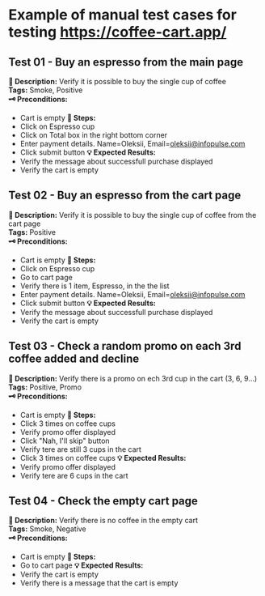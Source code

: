 # Example of manual test cases for testing https://coffee-cart.app/

## Test 01 - Buy an espresso from the main page
**📃 Description:** Verify it is possible to buy the single cup of coffee  
**Tags:** Smoke, Positive  
**🗝️ Preconditions:**
- Cart is empty
**👣 Steps:**
- Click on Espresso cup
- Click on Total box in the right bottom corner
- Enter payment details. Name=Oleksii, Email=oleksii@infopulse.com
- Click submit button
**💡 Expected Results:**
- Verify the message about successfull purchase displayed
- Verify the cart is empty

## Test 02 - Buy an espresso from the cart page
**📃 Description:** Verify it is possible to buy the single cup of coffee from the cart page  
**Tags:** Positive  
**🗝️ Preconditions:**
- Cart is empty
**👣 Steps:**
- Click on Espresso cup
- Go to cart page
- Verify there is 1 item, Espresso, in the the list
- Enter payment details. Name=Oleksii, Email=oleksii@infopulse.com
- Click submit button
**💡 Expected Results:**
- Verify the message about successfull purchase displayed
- Verify the cart is empty

## Test 03 - Check a random promo on each 3rd coffee added and decline
**📃 Description:** Verify there is a promo on ech 3rd cup in the cart (3, 6, 9...)  
**Tags:** Positive, Promo   
**🗝️ Preconditions:**
- Cart is empty
**👣 Steps:**
- Click 3 times on coffee cups
- Verify promo offer displayed
- Click "Nah, I'll skip" button
- Verify tere are still 3 cups in the cart
- Click 3 times on coffee cups
**💡 Expected Results:**
- Verify promo offer displayed
- Verify tere are 6 cups in the cart

## Test 04 - Check the empty cart page
**📃 Description:** Verify there is no coffee in the empty cart  
**Tags:** Smoke, Negative  
**🗝️ Preconditions:**
- Cart is empty
**👣 Steps:**
- Go to cart page
**💡 Expected Results:**
- Verify the cart is empty
- Verify there is a message that the cart is empty
